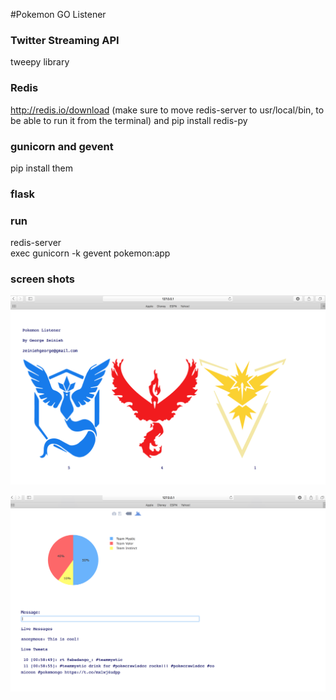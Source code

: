 #Pokemon GO Listener 

### Twitter Streaming API
tweepy library 

### Redis
http://redis.io/download  (make sure to move redis-server to usr/local/bin, to be able to run it from the terminal)
and pip install redis-py

### gunicorn and gevent 
pip install them 


### flask 

### run
redis-server  
exec gunicorn -k gevent pokemon:app  

### screen shots

![Alt text](/photo/1.png?raw=true "Screen Shot" )  


![Alt text](/photo/2.png?raw=true "Screen Shot" )  


 

